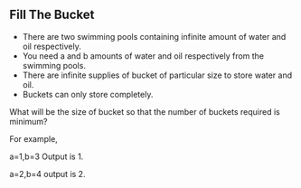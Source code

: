 ## Fill The Bucket
* There are two swimming pools containing infinite amount of water and oil respectively. 
* You need a and b amounts of water and oil respectively from the swimming pools. 
* There are infinite supplies of bucket of particular size to store water and oil.
* Buckets can only store completely. 

What will be the size of bucket so that the number of buckets required is minimum?

For example,

a=1,b=3
Output is 1.

a=2,b=4
output is 2.

